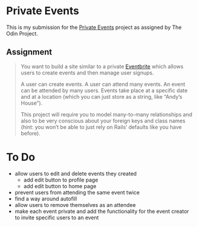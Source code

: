 # Private Events

This is my submission for the [Private Events](https://www.theodinproject.com/lessons/ruby-on-rails-private-events) project as assigned by The Odin Project.

## Assignment
>You want to build a site similar to a private [Eventbrite](https://eventbrite.com) which allows users to create events and then manage user signups.
>
>A user can create events. A user can attend many events. An event can be attended by many users. Events take place at a specific date and at a location (which you can just store as a string, like “Andy’s House”).
>
>This project will require you to model many-to-many relationships and also to be very conscious about your foreign keys and class names (hint: you won’t be able to just rely on Rails’ defaults like you have before).

# To Do
- allow users to edit and delete events they created
  - add edit button to profile page
  - add edit button to home page
- prevent users from attending the same event twice
- find a way around autofill
- allow users to remove themselves as an attendee
- make each event private and add the functionality for the event creator to invite specific users to an event